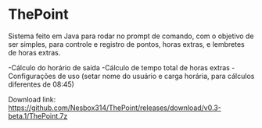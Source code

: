 # ThePoint

Sistema feito em Java para rodar no prompt de comando, com o objetivo de ser simples, para controle e registro de pontos, horas extras, e lembretes de horas extras.

-Cálculo do horário de saída
-Cálculo de tempo total de horas extras
-Configurações de uso (setar nome do usuário e carga horária, para cálculos diferentes de 08:45)

Download link: https://github.com/Nesbox314/ThePoint/releases/download/v0.3-beta.1/ThePoint.7z
